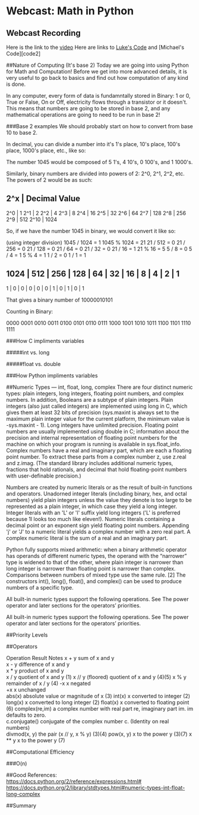 # Webcast: Math in Python


## Webcast Recording

Here is the link to the [video][recording]
Here are links to [Luke's Code][code1] and [Michael's Code][code2]


##Nature of Computing (It's base 2)
Today we are going into using Python for Math and Computation!  Before we get into more advanced details, it is very useful to go back to basics and find out how computation of any kind is done.  

In any computer, every form of data is fundamntally stored in Binary:  1 or 0, True or False, On or Off, electricity flows through a transistor or it doesn't.  This means that numbers are going to be stored in base 2, and any mathematical operations are going to need to be run in base 2!


###Base 2 examples
We should probably start on how to convert from base 10 to base 2.

In decimal, you can divide a number into it's 1's place, 10's place, 100's place, 1000's place, etc., like so:

The number 1045 would be composed of 5 1's, 4 10's, 0 100's, and 1 1000's.

Similarly, binary numbers are divided into powers of 2:  2^0, 2^1, 2^2, etc.  The powers of 2 would be as such:

2^x   |  Decimal Value
------------
2^0 | 1
2^1 | 2
2^2 | 4
2^3 | 8
2^4 | 16
2^5 | 32
2^6 | 64
2^7 | 128
2^8 | 256
2^9 | 512
2^10 | 1024

So, if we have the number 1045 in binary, we would convert it like so:

(using integer division)
1045 / 1024 = 1
1045 % 1024 = 21
21 / 512 = 0
21 / 256 = 0
21 / 128 = 0
21 / 64 = 0
21 / 32 = 0
21 / 16 = 1
21 % 16 = 5
5 / 8 = 0
5 / 4 = 1
5 % 4 = 1
1 / 2 = 0
1 / 1 = 1

1024 | 512 | 256 | 128 | 64 | 32 | 16 | 8 | 4 | 2 | 1
------------------------------------------------------
1 | 0 | 0 | 0 | 0 | 0 | 1 | 0 | 1 | 0 | 1

That gives a binary number of 10000010101

Counting in Binary:

0000
0001
0010
0011
0100
0101
0110
0111
1000
1001
1010
1011
1100
1101
1110
1111




###How C impliments variables

#####int vs. long


#####float vs. double


###How Python impliments variables



##Numeric Types — int, float, long, complex
There are four distinct numeric types: plain integers, long integers, floating point numbers, and complex numbers. In addition, Booleans are a subtype of plain integers. Plain integers (also just called integers) are implemented using long in C, which gives them at least 32 bits of precision (sys.maxint is always set to the maximum plain integer value for the current platform, the minimum value is -sys.maxint - 1). Long integers have unlimited precision. Floating point numbers are usually implemented using double in C; information about the precision and internal representation of floating point numbers for the machine on which your program is running is available in sys.float_info. Complex numbers have a real and imaginary part, which are each a floating point number. To extract these parts from a complex number z, use z.real and z.imag. (The standard library includes additional numeric types, fractions that hold rationals, and decimal that hold floating-point numbers with user-definable precision.)

Numbers are created by numeric literals or as the result of built-in functions and operators. Unadorned integer literals (including binary, hex, and octal numbers) yield plain integers unless the value they denote is too large to be represented as a plain integer, in which case they yield a long integer. Integer literals with an 'L' or 'l' suffix yield long integers ('L' is preferred because 1l looks too much like eleven!). Numeric literals containing a decimal point or an exponent sign yield floating point numbers. Appending 'j' or 'J' to a numeric literal yields a complex number with a zero real part. A complex numeric literal is the sum of a real and an imaginary part.

Python fully supports mixed arithmetic: when a binary arithmetic operator has operands of different numeric types, the operand with the “narrower” type is widened to that of the other, where plain integer is narrower than long integer is narrower than floating point is narrower than complex. Comparisons between numbers of mixed type use the same rule. [2] The constructors int(), long(), float(), and complex() can be used to produce numbers of a specific type.

All built-in numeric types support the following operations. See The power operator and later sections for the operators’ priorities.

All built-in numeric types support the following operations. See The power operator and later sections for the operators’ priorities.

##Priority Levels



##Operators


Operation	Result	Notes
x + y	sum of x and y	 
x - y	difference of x and y	 
x * y	product of x and y	 
x / y	quotient of x and y	(1)
x // y	(floored) quotient of x and y	(4)(5)
x % y	remainder of x / y	(4)
-x	x negated	 
+x	x unchanged	 
abs(x)	absolute value or magnitude of x	(3)
int(x)	x converted to integer	(2)
long(x)	x converted to long integer	(2)
float(x)	x converted to floating point	(6)
complex(re,im)	a complex number with real part re, imaginary part im. im defaults to zero.	 
c.conjugate()	conjugate of the complex number c. (Identity on real numbers)	 
divmod(x, y)	the pair (x // y, x % y)	(3)(4)
pow(x, y)	x to the power y	(3)(7)
x ** y	x to the power y	(7)


##Computational Efficiency

###O(n)






##Good References:
https://docs.python.org/2/reference/expressions.html#
https://docs.python.org/2/library/stdtypes.html#numeric-types-int-float-long-complex

##Summary


[recording]: https://plus.google.com/
[code1]: 
[code2]: 
